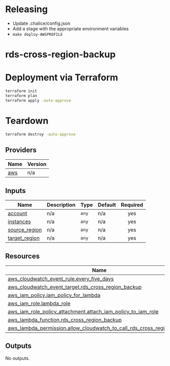 <!-- BEGIN_TF_DOCS -->
# Releasing

 - Update .chalice/config.json
 - Add a stage with the appropriate environment variables
 - `make deploy-AWSPROFILE`
# rds-cross-region-backup

# Deployment via Terraform

```sh
terraform init
terraform plan
terraform apply -auto-approve
```
# Teardown

```sh
terraform destroy -auto-approve
```
## Providers

| Name | Version |
|------|---------|
| <a name="provider_aws"></a> [aws](#provider\_aws) | n/a |
## Inputs

| Name | Description | Type | Default | Required |
|------|-------------|------|---------|:--------:|
| <a name="input_account"></a> [account](#input\_account) | n/a | `any` | n/a | yes |
| <a name="input_instances"></a> [instances](#input\_instances) | n/a | `any` | n/a | yes |
| <a name="input_source_region"></a> [source\_region](#input\_source\_region) | n/a | `any` | n/a | yes |
| <a name="input_target_region"></a> [target\_region](#input\_target\_region) | n/a | `any` | n/a | yes |
## Resources

| Name | Type |
|------|------|
| [aws_cloudwatch_event_rule.every_five_days](https://registry.terraform.io/providers/hashicorp/aws/latest/docs/resources/cloudwatch_event_rule) | resource |
| [aws_cloudwatch_event_target.rds_cross_region_backup](https://registry.terraform.io/providers/hashicorp/aws/latest/docs/resources/cloudwatch_event_target) | resource |
| [aws_iam_policy.iam_policy_for_lambda](https://registry.terraform.io/providers/hashicorp/aws/latest/docs/resources/iam_policy) | resource |
| [aws_iam_role.lambda_role](https://registry.terraform.io/providers/hashicorp/aws/latest/docs/resources/iam_role) | resource |
| [aws_iam_role_policy_attachment.attach_iam_policy_to_iam_role](https://registry.terraform.io/providers/hashicorp/aws/latest/docs/resources/iam_role_policy_attachment) | resource |
| [aws_lambda_function.rds_cross_region_backup](https://registry.terraform.io/providers/hashicorp/aws/latest/docs/resources/lambda_function) | resource |
| [aws_lambda_permission.allow_cloudwatch_to_call_rds_cross_region_backup](https://registry.terraform.io/providers/hashicorp/aws/latest/docs/resources/lambda_permission) | resource |
## Outputs

No outputs.
<!-- END_TF_DOCS -->